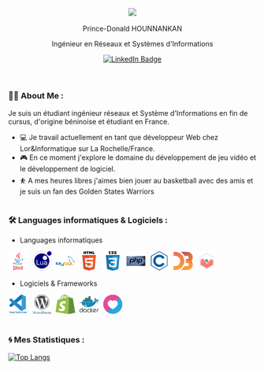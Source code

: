<div id="header" align="center">
  <img src="https://media.giphy.com/media/lTS1DjozKdTKhpH6lv/giphy.gif" width="100"/>
  
  <p>Prince-Donald HOUNNANKAN</p>
  <p>Ingénieur en Réseaux et Systèmes d'Informations</p>
  
  <div id="badges">
    <a href="https://www.linkedin.com/in/prince-donald-hounnankan-909566177/">
    <img src="https://img.shields.io/badge/LinkedIn-blue?style=for-the-badge&logo=linkedin&logoColor=white" alt="LinkedIn Badge"/>
    </a>
  </div>
  
  <img src="https://komarev.com/ghpvc/?username=Hounnankan7&style=flat-square&color=blue" alt=""/>
  <h1></h1>
  
</div>

### :man_technologist: About Me :
  Je suis un étudiant ingénieur réseaux et Système d'Informations en fin de cursus, d'origine béninoise et étudiant en France.
  - :computer: Je travail actuellement en tant que développeur Web chez Lor&Informatique sur La Rochelle/France.
  - :video_game: En ce moment j'explore le domaine du développement de jeu vidéo et le développement de logiciel.
  - :bouncing_ball_person: A mes heures libres j'aimes bien jouer au basketball avec des amis et je suis un fan des Golden States Warriors
<h1 align = "center"></h1>

### :hammer_and_wrench: Languages informatiques & Logiciels :
- Languages informatiques
<div>
  <img src="https://github.com/devicons/devicon/blob/master/icons/java/java-original-wordmark.svg" title="Java" alt="Java" width="40" height="40"/>&nbsp;
  <img src="https://github.com/devicons/devicon/blob/master/icons/lua/lua-original-wordmark.svg" title="Lua" alt="Lua" width="40" height="40"/>&nbsp;
  <img src="https://github.com/devicons/devicon/blob/master/icons/mysql/mysql-original-wordmark.svg" title="MySQL" alt="MySQL" width="40" height="40"/>&nbsp;
  <img src="https://github.com/devicons/devicon/blob/master/icons/html5/html5-original-wordmark.svg" title="HTML5" alt="HTML5" width="40" height="40"/>&nbsp;
  <img src="https://github.com/devicons/devicon/blob/master/icons/css3/css3-original-wordmark.svg" title="CSS3" alt="CSS3" width="40" height="40"/>&nbsp;
  <img src="https://github.com/devicons/devicon/blob/master/icons/php/php-original.svg" title="PHP" alt="PHP" width="40" height="40"/>&nbsp;
  <img src="https://github.com/devicons/devicon/blob/master/icons/c/c-line.svg" title="C" alt="C" width="40" height="40"/>&nbsp;
  <img src="https://github.com/devicons/devicon/blob/master/icons/d3js/d3js-original.svg" title="D3js" alt="D3js" width="40" height="40"/>&nbsp;
  <img src="https://github.com/Hounnankan7/Hounnankan7/blob/main/chartjs-logo.svg" title="Chartjs" alt="Chartjs" width="40" height="40"/>&nbsp;
</div>

- Logiciels & Frameworks
<div>
  <img src="https://github.com/devicons/devicon/blob/master/icons/vscode/vscode-original-wordmark.svg" title="VsCode" alt="VsCode" width="40" height="40"/>&nbsp;
  <img src="https://github.com/devicons/devicon/blob/master/icons/wordpress/wordpress-original.svg" title="Wordpress" alt="Wordpress" width="40" height="40"/>&nbsp;
  <img src="https://github.com/Hounnankan7/Hounnankan7/blob/main/Shopify.png" title="Shopify" alt="Shopify" width="40" height="40"/>&nbsp;
  <img src="https://github.com/devicons/devicon/blob/master/icons/docker/docker-original-wordmark.svg" title="Docker" alt="Docker" width="40" height="40"/>&nbsp;
  <img src="https://github.com/Hounnankan7/Hounnankan7/blob/main/144px-love-app-0.10.png" title="Love2D" alt="Love2D" width="40" height="40"/>&nbsp;
</div>
 
<h1 align = "center"></h1>

### :cyclone: Mes Statistiques :

[![Top Langs](https://github-readme-stats.vercel.app/api/top-langs/?username=Hounnankan7&layout=compact)](https://github.com/anuraghazra/github-readme-stats)

###
  
